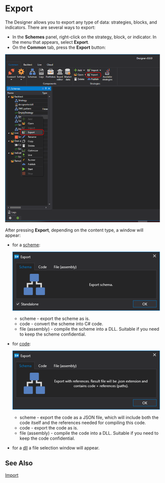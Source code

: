# Export

The Designer allows you to export any type of data: strategies, blocks, and indicators. There are several ways to export:

- In the **Schemes** panel, right-click on the strategy, block, or indicator. In the menu that appears, select **Export**.
- On the **Common** tab, press the **Export** button:

![Designer Export strategies 00](../images/Designer_Export_strategies_00.png)

After pressing **Export**, depending on the content type, a window will appear:

- for a [scheme](Designer_Creating_strategy_out_of_blocks.md):

  ![Designer Export strategies 01](../images/Designer_Export_strategies_01.png)

  - scheme - export the scheme as is.
  - code - convert the scheme into C# code.
  - file (assembly) - compile the scheme into a DLL. Suitable if you need to keep the scheme confidential.

- for [code](Designer_Creating_strategy_from_code.md):

  ![Designer Export strategies 02](../images/Designer_Export_strategies_02.png)

  - scheme - export the code as a JSON file, which will include both the code itself and the references needed for compiling this code.
  - code - export the code as is.
  - file (assembly) - compile the code into a DLL. Suitable if you need to keep the code confidential.

- for a [dll](Designer_Creating_strategy_from_dll.md) a file selection window will appear.

## See Also

[Import](Designer_Import_strategies.md)
